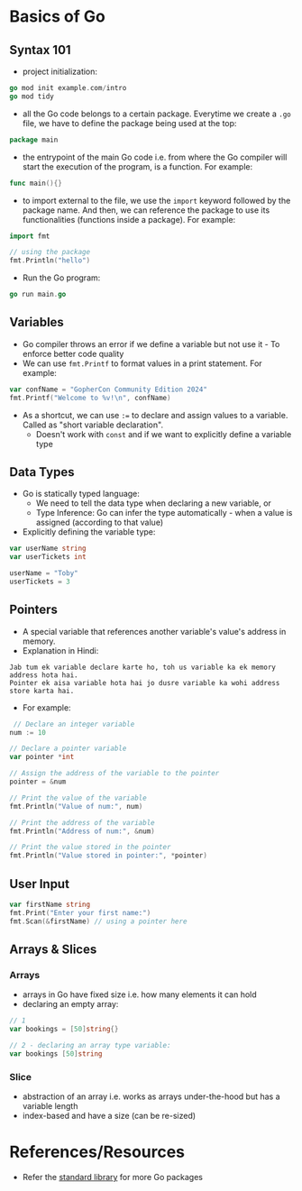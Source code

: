 # Basics of Go

## Syntax 101

- project initialization: 
```go
go mod init example.com/intro
go mod tidy
```
- all the Go code belongs to a certain package. Everytime we create a `.go` file, we have to define the package being used at the top:
```go
package main
```
- the entrypoint of the main Go code i.e. from where the Go compiler will start the execution of the program, is a function. For example:
```go
func main(){}
```
- to import external to the file, we use the `import` keyword followed by the package name. And then, we can reference the package to use its functionalities (functions inside a package). For example:
```go
import fmt

// using the package
fmt.Println("hello")
```
- Run the Go program: 
```go
go run main.go
```

## Variables

- Go compiler throws an error if we define a variable but not use it - To enforce better code quality
- We can use `fmt.Printf` to format values in a print statement. For example:
```go
var confName = "GopherCon Community Edition 2024"
fmt.Printf("Welcome to %v!\n", confName)
```
- As a shortcut, we can use `:=` to declare and assign values to a variable. Called as "short variable declaration".
  - Doesn't work with `const` and if we want to explicitly define a variable type

## Data Types

- Go is statically typed language:
  - We need to tell the data type when declaring a new variable, or
  - Type Inference: Go can infer the type automatically - when a value is assigned (according to that value)
- Explicitly defining the variable type:
```go
var userName string
var userTickets int

userName = "Toby"
userTickets = 3
```

## Pointers

- A special variable that references another variable's value's address in memory.
- Explanation in Hindi:
```text
Jab tum ek variable declare karte ho, toh us variable ka ek memory address hota hai. 
Pointer ek aisa variable hota hai jo dusre variable ka wohi address store karta hai.
```
- For example:
```go
 // Declare an integer variable
num := 10

// Declare a pointer variable
var pointer *int

// Assign the address of the variable to the pointer
pointer = &num

// Print the value of the variable
fmt.Println("Value of num:", num)

// Print the address of the variable
fmt.Println("Address of num:", &num)

// Print the value stored in the pointer
fmt.Println("Value stored in pointer:", *pointer)
```
## User Input

```go
var firstName string
fmt.Print("Enter your first name:")
fmt.Scan(&firstName) // using a pointer here
```

## Arrays & Slices

### Arrays

- arrays in Go have fixed size i.e. how many elements it can hold
- declaring an empty array:
```go
// 1
var bookings = [50]string{}

// 2 - declaring an array type variable:
var bookings [50]string
```

### Slice

- abstraction of an array i.e. works as arrays under-the-hood but has a variable length
- index-based and have a size (can be re-sized)

# References/Resources

- Refer the [standard library](https://pkg.go.dev/std) for more Go packages
